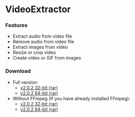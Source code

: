 # VideoExtractor

### Features

* Extract audio from video file
* Remove audio from video file
* Extract images from video
* Resize or crop video
* Create video or GIF from images

### Download

* Full version:
  * [v2.0.2 32-bit (rar)](https://github.com/spixy/VideoExtractor/releases/download/2.0.2/VideoExtractor_with_ffmpeg_32.rar)
  * [v2.0.2 64-bit (rar)](https://github.com/spixy/VideoExtractor/releases/download/2.0.2/VideoExtractor_with_ffmpeg_64.rar)
* Without FFmpeg (If you have already installed FFmpeg):
  * [v2.0.2 32-bit (rar)](https://github.com/spixy/VideoExtractor/releases/download/2.0.2/VideoExtractor32.rar)
  * [v2.0.2 64-bit (rar)](https://github.com/spixy/VideoExtractor/releases/download/2.0.2/VideoExtractor64.rar)
